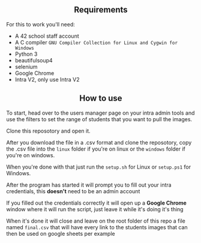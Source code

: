 <div align="center">

## Requirements

</div>

For this to work you'll need:

- A 42 school staff account
- A C compiler `GNU Compiler Collection for Linux and Cygwin for Windows`
- Python 3
- beautifulsoup4 
- selenium
- Google Chrome
- Intra V2, only use Intra V2

<div align="center">

## How to use

</div>

To start, head over to the users manager page on your intra admin tools and use the filters to set the range of students that you want to pull the images.

Clone this reposotory and open it.

After you download the file in a .csv format and clone the reposotory, copy the .csv file into the `linux` folder if you're on linux or the `windows` folder if you're on windows.

When you're done with that just run the `setup.sh` for Linux or `setup.ps1` for Windows.

After the program has started it will prompt you to fill out your intra credentials, this **doesn't** need to be an admin account 

If you filled out the credentials correctly it will open up a **Google Chrome** window where it will run the script, just leave it while it's doing it's thing

When it's done it will close and leave on the root folder of this repo a file named `final.csv` that will have every link to the students images that can then be used on google sheets per example
